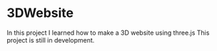 # 3DWebsite
In this project I learned how to make a 3D website using three.js 
This project is still in development.
